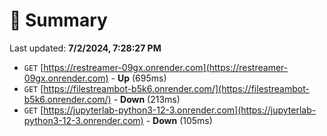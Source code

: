 # 📖 Summary
Last updated: **7/2/2024, 7:28:27 PM**

- `GET` [https://restreamer-09gx.onrender.com](https://restreamer-09gx.onrender.com) - **Up** (695ms)
- `GET` [https://filestreambot-b5k6.onrender.com/](https://filestreambot-b5k6.onrender.com/) - **Down** (213ms)
- `GET` [https://jupyterlab-python3-12-3.onrender.com](https://jupyterlab-python3-12-3.onrender.com) - **Down** (105ms)
